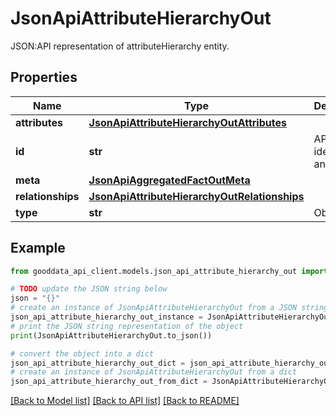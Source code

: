 # JsonApiAttributeHierarchyOut

JSON:API representation of attributeHierarchy entity.

## Properties

Name | Type | Description | Notes
------------ | ------------- | ------------- | -------------
**attributes** | [**JsonApiAttributeHierarchyOutAttributes**](JsonApiAttributeHierarchyOutAttributes.md) |  | [optional] 
**id** | **str** | API identifier of an object | 
**meta** | [**JsonApiAggregatedFactOutMeta**](JsonApiAggregatedFactOutMeta.md) |  | [optional] 
**relationships** | [**JsonApiAttributeHierarchyOutRelationships**](JsonApiAttributeHierarchyOutRelationships.md) |  | [optional] 
**type** | **str** | Object type | 

## Example

```python
from gooddata_api_client.models.json_api_attribute_hierarchy_out import JsonApiAttributeHierarchyOut

# TODO update the JSON string below
json = "{}"
# create an instance of JsonApiAttributeHierarchyOut from a JSON string
json_api_attribute_hierarchy_out_instance = JsonApiAttributeHierarchyOut.from_json(json)
# print the JSON string representation of the object
print(JsonApiAttributeHierarchyOut.to_json())

# convert the object into a dict
json_api_attribute_hierarchy_out_dict = json_api_attribute_hierarchy_out_instance.to_dict()
# create an instance of JsonApiAttributeHierarchyOut from a dict
json_api_attribute_hierarchy_out_from_dict = JsonApiAttributeHierarchyOut.from_dict(json_api_attribute_hierarchy_out_dict)
```
[[Back to Model list]](../README.md#documentation-for-models) [[Back to API list]](../README.md#documentation-for-api-endpoints) [[Back to README]](../README.md)


